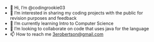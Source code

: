 - 👋 Hi, I’m @codingrookie03
- 👀 I’m interested in sharing my coding projects with the public for revision purposes and feedback
- 🌱 I’m currently learning Intro to Computer Science 
- 💞️ I’m looking to collaborate on code that uses java for the language 
- 📫 How to reach me 3erobertson@gmail.com

<!---
codingrookie03/codingrookie03 is a ✨ special ✨ repository because its `README.md` (this file) appears on your GitHub profile.
You can click the Preview link to take a look at your changes.
--->
